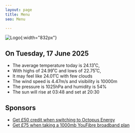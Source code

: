 ```yaml
---
layout: page
title: Menu
seo: Menu

---
```


![Logo](/images/logo.jpg){:width="832px"}

<!-- weather_marker starts -->
## On Tuesday, 17 June 2025

- The average temperature today is 24.13˚C,
- With highs of 24.99˚C and lows of 22.75˚C,
- It may feel like 24.01˚C with few clouds
- The wind speed is 4.47m/s and visibility is 10000m
- The pressure is 1025hPa and humidity is 54%
- The sun will rise at 03:48 and set at 20:30

<!-- weather_marker ends -->

## Sponsors

- [Get £50 credit when switching to Octopus Energy](https://bit.ly/3oD1nnS)
- [Get £75 when taking a 1000mb YouFibre broadband plan](https://aklam.io/91zWhU?)
